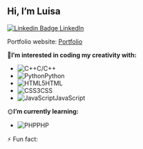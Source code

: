 ## Hi, I’m Luisa
[![Linkedin Badge](https://i.stack.imgur.com/gVE0j.png) LinkedIn](https://www.linkedin.com/in/luisa-martinez-0a495b25a/)
&nbsp;

Portfolio website: [Portfolio](file:///C:/Users/Luisa/OneDrive/Documents/GitHub/Portfolio/luisaM735.github.io/luisaM735.github.io/index.html)

 🌱**I’m interested in coding my creativity with:**
  - ![C++](https://img.shields.io/badge/c++-%2300599C.svg?style=for-the-badge&logo=c%2B%2B&logoColor=white)C/C++ 
  - ![Python](https://img.shields.io/badge/python-3670A0?style=for-the-badge&logo=python&logoColor=ffdd54)Python  
  - ![HTML5](https://img.shields.io/badge/html5-%23E34F26.svg?style=for-the-badge&logo=html5&logoColor=white)HTML
  - ![CSS3](https://img.shields.io/badge/css3-%231572B6.svg?style=for-the-badge&logo=css3&logoColor=white)CSS
  - ![JavaScript](https://img.shields.io/badge/javascript-%23323330.svg?style=for-the-badge&logo=javascript&logoColor=%23F7DF1E)JavaScript

🌞**I’m currently learning:**
- ![PHP](https://img.shields.io/badge/php-%23777BB4.svg?style=for-the-badge&logo=php&logoColor=white)PHP
  
⚡ Fun fact: 

<!---
luisaM735/luisaM735 is a ✨ special ✨ repository because its `README.md` (this file) appears on your GitHub profile.
You can click the Preview link to take a look at your changes.
--->
